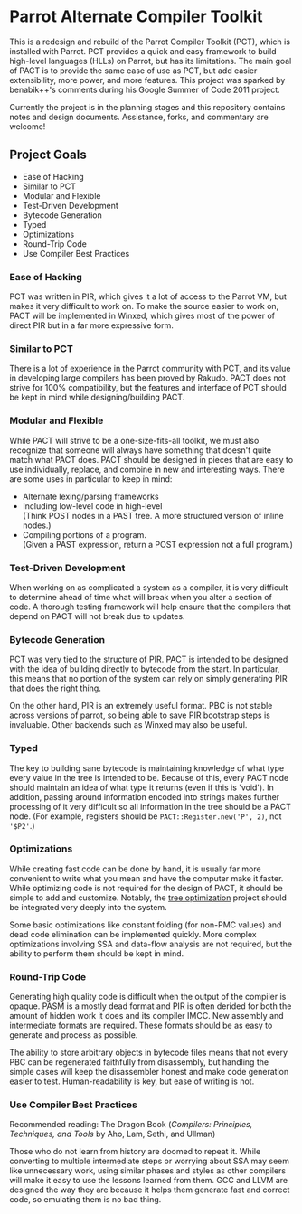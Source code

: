 Parrot Alternate Compiler Toolkit
=================================

This is a redesign and rebuild of the Parrot Compiler Toolkit (PCT), which
is installed with Parrot.  PCT provides a quick and easy framework to build
high-level languages (HLLs) on Parrot, but has its limitations.  The main
goal of PACT is to provide the same ease of use as PCT, but add easier
extensibility, more power, and more features.  This project was sparked by
benabik++'s comments during his Google Summer of Code 2011 project.

Currently the project is in the planning stages and this repository contains
notes and design documents.  Assistance, forks, and commentary are welcome!

Project Goals
-------------

* Ease of Hacking
* Similar to PCT
* Modular and Flexible
* Test-Driven Development
* Bytecode Generation
* Typed
* Optimizations
* Round-Trip Code
* Use Compiler Best Practices

### Ease of Hacking

PCT was written in PIR, which gives it a lot of access to the Parrot VM,
but makes it very difficult to work on.  To make the source easier to work
on, PACT will be implemented in Winxed, which gives most of the power of
direct PIR but in a far more expressive form.

### Similar to PCT

There is a lot of experience in the Parrot community with PCT, and its
value in developing large compilers has been proved by Rakudo.  PACT does
not strive for 100% compatibility, but the features and interface of PCT
should be kept in mind while designing/building PACT.

### Modular and Flexible

While PACT will strive to be a one-size-fits-all toolkit, we must also
recognize that someone will always have something that doesn't quite match
what PACT does.  PACT should be designed in pieces that are easy to use
individually, replace, and combine in new and interesting ways.  There are
some uses in particular to keep in mind:

* Alternate lexing/parsing frameworks
* Including low-level code in high-level <br />
  (Think POST nodes in a PAST tree.  A more structured version of inline
   nodes.)
* Compiling portions of a program.<br />
  (Given a PAST expression, return a POST expression not a full program.)

### Test-Driven Development

When working on as complicated a system as a compiler, it is very difficult
to determine ahead of time what will break when you alter a section of
code.  A thorough testing framework will help ensure that the compilers
that depend on PACT will not break due to updates.

### Bytecode Generation

PCT was very tied to the structure of PIR.  PACT is intended to be designed
with the idea of building directly to bytecode from the start.  In
particular, this means that no portion of the system can rely on simply
generating PIR that does the right thing.

On the other hand, PIR is an extremely useful format.  PBC is not stable
across versions of parrot, so being able to save PIR bootstrap steps is
invaluable.  Other backends such as Winxed may also be useful.

### Typed

The key to building sane bytecode is maintaining knowledge of what type
every value in the tree is intended to be.  Because of this, every PACT
node should maintain an idea of what type it returns (even if this is
'void').  In addition, passing around information encoded into strings
makes further processing of it very difficult so all information in the
tree should be a PACT node.  (For example, registers should be
`PACT::Register.new('P', 2)`, not `'$P2'`.)

### Optimizations

While creating fast code can be done by hand, it is usually far more
convenient to write what you mean and have the computer make it faster.
While optimizing code is not required for the design of PACT, it should be
simple to add and customize.  Notably, the [tree
optimization](https://github.com/parrot/tree-optimization) project should
be integrated very deeply into the system.

Some basic optimizations like constant folding (for non-PMC values) and
dead code elimination can be implemented quickly.  More complex
optimizations involving SSA and data-flow analysis are not required, but
the ability to perform them should be kept in mind.

### Round-Trip Code

Generating high quality code is difficult when the output of the compiler
is opaque.  PASM is a mostly dead format and PIR is often derided for both
the amount of hidden work it does and its compiler IMCC.  New assembly and
intermediate formats are required.  These formats should be as easy to
generate and process as possible.

The ability to store arbitrary objects in bytecode files means that not
every PBC can be regenerated faithfully from disassembly, but handling the
simple cases will keep the disassembler honest and make code generation
easier to test.  Human-readability is key, but ease of writing is not.

### Use Compiler Best Practices

Recommended reading: The Dragon Book (_Compilers: Principles, Techniques,
and Tools_ by Aho, Lam, Sethi, and Ullman)

Those who do not learn from history are doomed to repeat it.  While
converting to multiple intermediate steps or worrying about SSA may seem
like unnecessary work, using similar phases and styles as other compilers
will make it easy to use the lessons learned from them.  GCC and LLVM are
designed the way they are because it helps them generate fast and correct
code, so emulating them is no bad thing.
